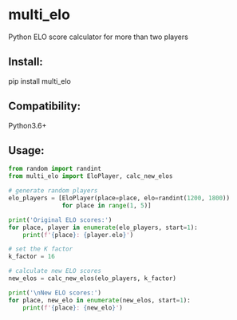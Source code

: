# multi_elo

Python ELO score calculator for more than two players

## Install:

pip install multi_elo

## Compatibility:

Python3.6+

## Usage:

```python
from random import randint
from multi_elo import EloPlayer, calc_new_elos

# generate random players
elo_players = [EloPlayer(place=place, elo=randint(1200, 1800))
               for place in range(1, 5)]

print('Original ELO scores:')
for place, player in enumerate(elo_players, start=1):
    print(f'{place}: {player.elo}')

# set the K factor
k_factor = 16

# calculate new ELO scores
new_elos = calc_new_elos(elo_players, k_factor)

print('\nNew ELO scores:')
for place, new_elo in enumerate(new_elos, start=1):
    print(f'{place}: {new_elo}')

```
